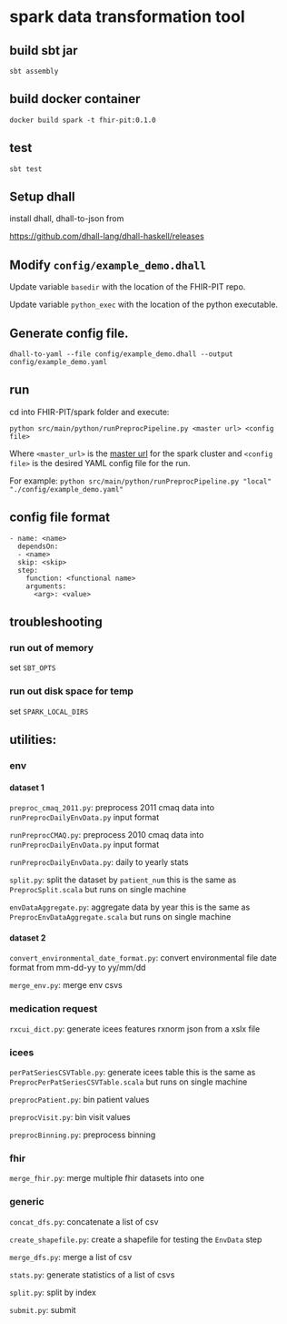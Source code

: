 # spark data transformation tool #

## build sbt jar

```
sbt assembly
```

## build docker container

```
docker build spark -t fhir-pit:0.1.0
```

## test

```
sbt test
```

## Setup dhall

install dhall, dhall-to-json from

https://github.com/dhall-lang/dhall-haskell/releases

## Modify `config/example_demo.dhall`

Update variable `basedir` with the location of the FHIR-PIT repo.

Update variable `python_exec` with the location of the python executable.

## Generate config file.

```
dhall-to-yaml --file config/example_demo.dhall --output config/example_demo.yaml
```

## run

cd into FHIR-PIT/spark folder and execute:
```
python src/main/python/runPreprocPipeline.py <master url> <config file>
```
Where `<master_url>` is the [master url](https://spark.apache.org/docs/latest/submitting-applications.html#master-urls) for the spark cluster and `<config file>` is the desired YAML config file for the run.

For example: `python src/main/python/runPreprocPipeline.py "local" "./config/example_demo.yaml"`

## config file format

```
- name: <name>
  dependsOn: 
  - <name>
  skip: <skip>
  step:
    function: <functional name>
    arguments:
      <arg>: <value>
```

## troubleshooting

### run out of memory

set `SBT_OPTS`

### run out disk space for temp

set `SPARK_LOCAL_DIRS`

## utilities:

### env

#### dataset 1

`preproc_cmaq_2011.py`: preprocess 2011 cmaq data into `runPreprocDailyEnvData.py` input format

`runPreprocCMAQ.py`: preprocess 2010 cmaq data into `runPreprocDailyEnvData.py` input format

`runPreprocDailyEnvData.py`: daily to yearly stats

`split.py`: split the dataset by `patient_num` this is the same as `PreprocSplit.scala` but runs on single machine

`envDataAggregate.py`: aggregate data by year this is the same as `PreprocEnvDataAggregate.scala` but runs on single machine

#### dataset 2

`convert_environmental_date_format.py`: convert environmental file date format from mm-dd-yy to yy/mm/dd

`merge_env.py`: merge env csvs

### medication request

`rxcui_dict.py`: generate icees features rxnorm json from a xslx file

### icees
`perPatSeriesCSVTable.py`: generate icees table this is the same as `PreprocPerPatSeriesCSVTable.scala` but runs on single machine

`preprocPatient.py`: bin patient values

`preprocVisit.py`: bin visit values

`preprocBinning.py`: preprocess binning

### fhir

`merge_fhir.py`: merge multiple fhir datasets into one

### generic

`concat_dfs.py`: concatenate a list of csv

`create_shapefile.py`: create a shapefile for testing the `EnvData` step

`merge_dfs.py`: merge a list of csv

`stats.py`: generate statistics of a list of csvs

`split.py`: split by index

`submit.py`: submit


